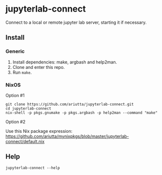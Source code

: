 # jupyterlab-connect

Connect to a local or remote jupyter lab server, starting it if necessary.

## Install

### Generic

1. Install dependencies: make, argbash and help2man.
2. Clone and enter this repo.
3. Run `make`.

### NixOS

Option #1

```
git clone https://github.com/ariutta/jupyterlab-connect.git
cd jupyterlab-connect
nix-shell -p pkgs.gnumake -p pkgs.argbash -p help2man --command "make"
```

Option #2

Use this Nix package expression:
https://github.com/ariutta/mynixpkgs/blob/master/jupyterlab-connect/default.nix

## Help

```
jupyterlab-connect --help
```
